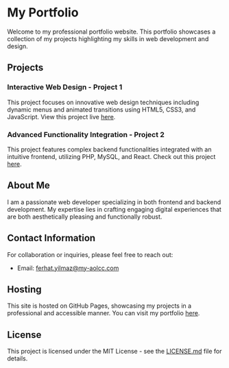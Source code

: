 # My Portfolio

Welcome to my professional portfolio website. This portfolio showcases a collection of my projects highlighting my skills in web development and design.

## Projects

### Interactive Web Design - Project 1
This project focuses on innovative web design techniques including dynamic menus and animated transitions using HTML5, CSS3, and JavaScript. View this project live [here](https://github.com/BarisYildiz-bit).

### Advanced Functionality Integration - Project 2
This project features complex backend functionalities integrated with an intuitive frontend, utilizing PHP, MySQL, and React. Check out this project [here](https://github.com/BarisYildiz-bit).

## About Me

I am a passionate web developer specializing in both frontend and backend development. My expertise lies in crafting engaging digital experiences that are both aesthetically pleasing and functionally robust.

## Contact Information

For collaboration or inquiries, please feel free to reach out:
- Email: [ferhat.yilmaz@my-aolcc.com](mailto:Baris.Yildiz@my-aolcc.com)

## Hosting

This site is hosted on GitHub Pages, showcasing my projects in a professional and accessible manner. You can visit my portfolio [here](https://github.com/BarisYildiz-bit).

## License

This project is licensed under the MIT License - see the [LICENSE.md](LICENSE.md) file for details.
